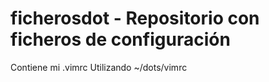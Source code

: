 # ficherosdot - Repositorio con ficheros de configuración

Contiene mi .vimrc
Utilizando
~/dots/vimrc
